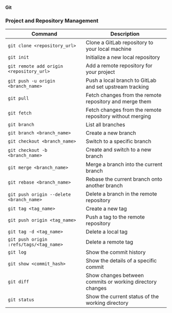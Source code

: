**Git**

### **Project and Repository Management**
| Command                                        | Description                                                |
|------------------------------------------------|------------------------------------------------------------|
| `git clone <repository_url>`                   | Clone a GitLab repository to your local machine            |
| `git init`                                     | Initialize a new local repository                          |
| `git remote add origin <repository_url>`       | Add a remote repository for your project                   |
| `git push -u origin <branch_name>`             | Push a local branch to GitLab and set upstream tracking    |
| `git pull`                                     | Fetch changes from the remote repository and merge them    |
| `git fetch`                                    | Fetch changes from the remote repository without merging   |
| `git branch`                                   | List all branches                                          |
| `git branch <branch_name>`                     | Create a new branch                                        |
| `git checkout <branch_name>`                   | Switch to a specific branch                                |
| `git checkout -b <branch_name>`                | Create and switch to a new branch                          |
| `git merge <branch_name>`                      | Merge a branch into the current branch                     |
| `git rebase <branch_name>`                     | Rebase the current branch onto another branch              |
| `git push origin --delete <branch_name>`       | Delete a branch in the remote repository                   |
| `git tag <tag_name>`                           | Create a new tag                                           |
| `git push origin <tag_name>`                   | Push a tag to the remote repository                        |
| `git tag -d <tag_name>`                        | Delete a local tag                                         |
| `git push origin :refs/tags/<tag_name>`        | Delete a remote tag                                        |
| `git log`                                      | Show the commit history                                    |
| `git show <commit_hash>`                       | Show the details of a specific commit                      |
| `git diff`                                     | Show changes between commits or working directory changes  |
| `git status`                                   | Show the current status of the working directory           |
